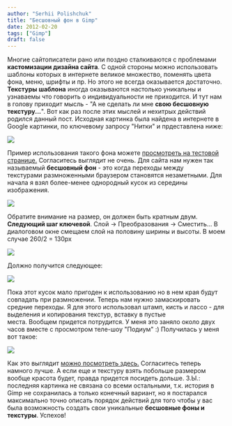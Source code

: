 ```yaml
---
author: "Serhii Polishchuk"
title: "Бесшовный фон в Gimp"
date: 2012-02-20
tags: ["Gimp"]
draft: false
---
```

<!--more-->
Многие сайтописатели рано или поздно сталкиваются с проблемами **кастомизации дизайна сайта**. С одной стороны можно использовать шаблоны которых в интернете великое множество, поменять цвета фона, меню, шрифты и пр. Но этого не всегда оказывается достаточно. **Текстуры шаблона** иногда оказываются настолько уникальны и узнаваемы что говорить о индивидуальности не приходится. И тут нам в голову приходит мысль \- "А не сделать ли мне **свою бесшовную текстуру...**". Вот как раз после этих мыслей и нехитрых действий родился данный пост. Исходная картинка была найдена в интернете в Google картинки, по ключевому запросу "Нитки" и прдеставлена ниже:

![](/uploads/2012/02/4458072220_200222c215_z.jpg)

Пример использования такого фона можете [просмотреть на тестовой странице.](/example/1.html "тестовая страница с шовным фоном") Согласитесь выглядит не очень. Для сайта нам нужен так называемый **бесшовный фон** \- это когда переходы между текстурами размноженными браузером становятся незаметными. Для начала я взял более-менее однородный кусок из середины изображения.

![](/uploads/2012/02/obrezka.jpg)

Обратите внимание на размер, он должен быть кратным двум. **Следующий шаг ключевой**. Слой -> Преобразования -\> Сместить... В диалоговом окне смещаем слой на половину ширины и высоты. В моем случае 260/2 = 130px

![](/uploads/2012/02/smeshenie.jpg)

Должно получится следующее:

![](/uploads/2012/02/smeshenie-rezult.jpg)

Пока этот кусок мало пригоден к использованию но в нем края будут совпадать при размножении. Теперь нам нужно замаскировать средние переходы. Я для этого использовал штамп, кисть и лассо \- для выделения и копирования текстур, вставку в пустые места. Вообщем придется потрудится. У меня это заняло около двух часов вместе с просмотром теле-шоу "Подиум" :) Получилась у меня вот такое:

![](/uploads/2012/02/131.jpg)

Как это выглядит [можно посмотреть здесь.](/example/2.html) Согласитесь теперь намного лучше. А если еще и текстуру взять побольше размером вообще красота будет, правда придется посидеть дольше. З.Ы.: последняя картинка не связана со всеми остальными, т.к. история в Gimp не сохранилась а только конечный вариант, но я постарался максимально точно описать порядок действий для того чтобы у вас была возможность создать свои уникальные **бесшовные фоны и текстуры**. Успехов!
